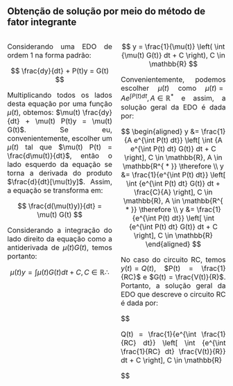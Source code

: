 <style scoped>

.grid {
  display: grid;
  grid-template-columns: 1fr 1fr;
  grid-template-rows: 1fr;
  grid-template-areas: "left right";
  gap: 20px;
  font-size: 16px;
}

.left {
  grid-area: left;
  text-align: justify;
}

.right {
  grid-area: right;
  text-align: justify;
}

</style>

## Obtenção de solução por meio do método de fator integrante

<div class="grid">
<div class="left">

Considerando uma EDO de ordem 1 na forma padrão:

$$ \frac{dy}{dt} + P(t)y = G(t) $$

Multiplicando todos os lados desta equação por uma função $\mu(t)$, obtemos: $\mu(t) \frac{dy}{dt} + \mu(t) P(t)y = \mu(t) G(t)$. Se eu, convenientemente, escolher um $\mu(t)$ tal que $\mu(t) P(t) = \frac{d\mu(t)}{dt}$, então o lado esquerdo da equação se torna a derivada do produto $\frac{d}{dt}[\mu(t)y]$. Assim, a equação se transforma em:

$$ \frac{d(\mu(t)y)}{dt} = \mu(t) G(t) $$

Considerando a integração do lado direito da equação como a antiderivada de $\mu(t) G(t)$, temos portanto:

$$ \mu(t)y = \int {\mu(t) G(t)} dt + C, C \in \mathbb{R} \therefore $$

</div>
<div class="right">

$$ y = \frac{1}{\mu(t)} \left( \int {\mu(t) G(t)} dt + C \right), C \in \mathbb{R} $$

Convenientemente, podemos escolher $\mu(t)$ como $\mu(t) = A e^{\int P(t) dt}, A \in \mathbb{R^{ * }}$ e assim, a solução geral da EDO é dada por:

$$
\begin{aligned}
y &= \frac{1}{A e^{\int P(t) dt}} \left[ \int {A e^{\int P(t) dt} G(t)} dt + C \right], C \in \mathbb{R}, A \in \mathbb{R^{ * }} \therefore \\
y &= \frac{1}{e^{\int P(t) dt}} \left[ \int {e^{\int P(t) dt} G(t)} dt + \frac{C}{A} \right], C \in \mathbb{R}, A \in \mathbb{R^{ * }} \therefore \\
y &= \frac{1}{e^{\int P(t) dt}} \left[ \int {e^{\int P(t) dt} G(t)} dt + C \right], C \in \mathbb{R}
\end{aligned}
$$

No caso do circuito RC, temos $y(t) = Q(t)$, $P(t) = \frac{1}{RC}$ e $G(t) = \frac{V(t)}{R}$. Portanto, a solução geral da EDO que descreve o circuito RC é dada por:

$$

Q(t) = \frac{1}{e^{\int \frac{1}{RC} dt}} \left[ \int {e^{\int \frac{1}{RC} dt} \frac{V(t)}{R}} dt + C \right], C \in \mathbb{R}

$$
</div>
</div>
